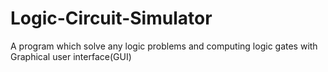 # Logic-Circuit-Simulator
A program which solve any logic problems and computing logic gates with Graphical user interface(GUI)
